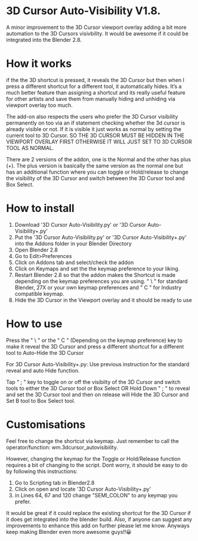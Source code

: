 # 3D Cursor Auto-Visibility V1.8.

A minor improvement to the 3D Cursor viewport overlay adding a bit more automation to the 3D Cursors visivbility. It would be awesome if it could be integrated into the Blender 2.8. 

# How it works
if the the 3D shortcut is pressed, it reveals the 3D Cursor but then when I press a different shortcut for a different tool, it automatically hides.  It’s a much better feature than assigning a shortcut and its really useful feature for other artists and save them from manually hiding and unhiding via viewport overlay too much. 

The add-on also respects the users who prefer the 3D Cursor visibility permanently on too via an if statement checking whether the 3d cursor is already visible or not.  If it is visible it just works as normal by setting the current tool to 3D Cursor. SO THE 3D CURSOR MUST BE HIDDEN IN THE VIEWPORT OVERLAY FIRST OTHERWISE IT WILL JUST SET TO 3D CURSOR TOOL AS NORMAL.

There are 2 versions of the addon, one is the Normal and the other has plus (+). The plus version is basically the same version as the normal one but has an additional function where you can toggle or Hold/release to change the visibility of the 3D Cursor and switch between the 3D Cursor tool and Box Select. 

# How to install
1. Download '3D Cursor Auto-Visibility.py' or '3D Cursor Auto-Visibility+.py'
2. Put the '3D Cursor Auto-Visibility.py' or '3D Cursor Auto-Visibility+.py' into the Addons folder in your Blender Directory  
3. Open Blender 2.8
4. Go to Edit>Preferences
5. Click on Addons tab and select/check the addon
7. Click on Keymaps and set the the keymap preference to your liking.
7. Restart Blender 2.8 so that the addon makes the Shortcut is made depending on the keymap preferences you are using. " \ " for standard Blender, 27X or your own keymap preferences and " C " for Industry compatible keymap. 
7. Hide the 3D Cursor in the Viewport overlay and it should be ready to use

# How to use
Press the " \ " or the " C " (Depending on the keymap preference) key to make it reveal the 3D Cursor and press a different shortcut for a different tool to Auto-Hide the 3D Cursor 

For 3D Cursor Auto-Visibility+.py:
Use previous instruction for the standard  reveal and auto Hide function.

Tap " ; "  key to toggle on or off the visibilty of the 3D Cursor and switch tools to either the 3D Cursor tool or Box Select 
OR
Hold Down " ; "  to reveal and set the 3D Cursor tool and then on release will Hide the 3D Cursor and Set B tool to Box Select tool.

# Customisations
Feel free to change the shortcut via keymap. Just remember to call the operator/function: wm.3dcursor_autovisibility.

However, changing the keymap for the Toggle or Hold/Release function requires a bit of changing to the script. Dont worry, it should be easy to do by following this instructions:
1. Go to Scripting tab in Blender2.8
2. Click on open and locate '3D Cursor Auto-Visibility+.py'
3. in  Lines 64, 67 and 120 change "SEMI_COLON" to any keymap you prefer.

It would be great if it could replace the existing shortcut for the 3D Cursor if it does get integrated into the blender build. Also, if anyone can suggest any improvements to enhance this add on further please let me know. Anyways keep making Blender even more awesome guys!!😀
